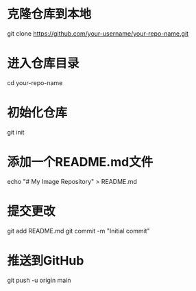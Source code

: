 # 克隆仓库到本地
git clone https://github.com/your-username/your-repo-name.git

# 进入仓库目录
cd your-repo-name

# 初始化仓库
git init

# 添加一个README.md文件
echo "# My Image Repository" > README.md

# 提交更改
git add README.md
git commit -m "Initial commit"

# 推送到GitHub
git push -u origin main
